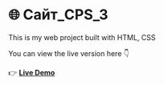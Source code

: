# 🌐 Сайт_CPS_3

This is my web project built with HTML, CSS

You can view the live version here 👇  

👉 **[Live Demo](https://verai98.github.io/CPS_Project/)**
